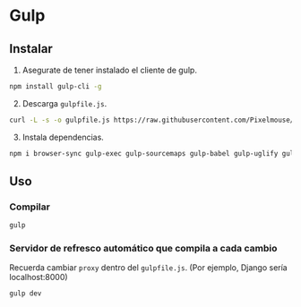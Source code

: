 # Gulp

## Instalar

1) Asegurate de tener instalado el cliente de gulp.

``` sh
npm install gulp-cli -g
```

2) Descarga `gulpfile.js`.

``` sh
curl -L -s -o gulpfile.js https://raw.githubusercontent.com/Pixelmouse/gulp/master/gulpfile.js
```

3) Instala dependencias.

``` sh
npm i browser-sync gulp-exec gulp-sourcemaps gulp-babel gulp-uglify gulp-rename gulp-concat gulp-sass gulp-htmlmin
```

## Uso

### Compilar

``` sh
gulp
```

### Servidor de refresco automático que compila a cada cambio

Recuerda cambiar `proxy` dentro del `gulpfile.js`. (Por ejemplo, Django sería localhost:8000)

``` sh
gulp dev
```
